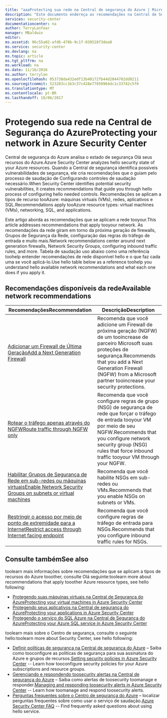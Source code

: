 ```yaml
---
title: "aaaProtecting sua rede na Central de segurança do Azure | Microsoft Docs"
description: "Este documento endereça as recomendações na Central de Segurança do Azure que ajudam a proteger sua rede do Azure e cumprir as políticas de segurança."
services: security-center
documentationcenter: na
author: TerryLanfear
manager: MBaldwin
editor: 
ms.assetid: 96c55a02-afd6-478b-9c1f-039528f3dea0
ms.service: security-center
ms.devlang: na
ms.topic: article
ms.tgt_pltfrm: na
ms.workload: na
ms.date: 11/16/2016
ms.author: terrylan
ms.openlocfilehash: 053738da432edf13b40172fb44d2044702dd8211
ms.sourcegitcommit: 523283cc1b3c37c428e77850964dc1c33742c5f0
ms.translationtype: MT
ms.contentlocale: pt-BR
ms.lasthandoff: 10/06/2017
---
```

# <a name="protecting-your-network-in-azure-security-center"></a><span data-ttu-id="5f289-103">Protegendo sua rede na Central de Segurança do Azure</span><span class="sxs-lookup"><span data-stu-id="5f289-103">Protecting your network in Azure Security Center</span></span>
<span data-ttu-id="5f289-104">Central de segurança do Azure analisa o estado de segurança Olá seus recursos do Azure.</span><span class="sxs-lookup"><span data-stu-id="5f289-104">Azure Security Center analyzes hello security state of your Azure resources.</span></span> <span data-ttu-id="5f289-105">Quando a Central de segurança identifica possíveis vulnerabilidades de segurança, ele cria recomendações que o guiam pelo processo de saudação de Configurando controles de saudação necessário.</span><span class="sxs-lookup"><span data-stu-id="5f289-105">When Security Center identifies potential security vulnerabilities, it creates recommendations that guide you through hello process of configuring hello needed controls.</span></span>  <span data-ttu-id="5f289-106">Recomendações se aplicam a tipos de recurso tooAzure: máquinas virtuais (VMs), redes, aplicativos e SQL.</span><span class="sxs-lookup"><span data-stu-id="5f289-106">Recommendations apply tooAzure resource types: virtual machines (VMs), networking, SQL, and applications.</span></span>

<span data-ttu-id="5f289-107">Este artigo aborda as recomendações que se aplicam a rede tooyour.</span><span class="sxs-lookup"><span data-stu-id="5f289-107">This article addresses recommendations that apply tooyour network.</span></span>  <span data-ttu-id="5f289-108">As recomendações da rede giram em torno da próxima geração de firewalls, Grupos de Segurança da Rede, configuração das regras do tráfego de entrada e muito mais.</span><span class="sxs-lookup"><span data-stu-id="5f289-108">Network recommendations center around next generation firewalls, Network Security Groups, configuring inbound traffic rules, and more.</span></span>  <span data-ttu-id="5f289-109">Tabela de saudação uso abaixo como uma referência toohelp entender recomendações de rede disponível hello e o que faz cada uma se você aplicá-lo.</span><span class="sxs-lookup"><span data-stu-id="5f289-109">Use hello table below as a reference toohelp you understand hello available network recommendations and what each one does if you apply it.</span></span>

## <a name="available-network-recommendations"></a><span data-ttu-id="5f289-110">Recomendações disponíveis da rede</span><span class="sxs-lookup"><span data-stu-id="5f289-110">Available network recommendations</span></span>
| <span data-ttu-id="5f289-111">Recomendações</span><span class="sxs-lookup"><span data-stu-id="5f289-111">Recommendation</span></span> | <span data-ttu-id="5f289-112">Descrição</span><span class="sxs-lookup"><span data-stu-id="5f289-112">Description</span></span> |
| --- | --- |
| [<span data-ttu-id="5f289-113">Adicionar um Firewall de Última Geração</span><span class="sxs-lookup"><span data-stu-id="5f289-113">Add a Next Generation Firewall</span></span>](security-center-add-next-generation-firewall.md) |<span data-ttu-id="5f289-114">Recomenda que você adicione um Firewall de próxima geração (NGFW) de um tooincrease de parceiro Microsoft suas proteções de segurança.</span><span class="sxs-lookup"><span data-stu-id="5f289-114">Recommends that you add a Next Generation Firewall (NGFW) from a Microsoft partner tooincrease your security protections.</span></span> |
| [<span data-ttu-id="5f289-115">Rotear o tráfego apenas através do NGFW</span><span class="sxs-lookup"><span data-stu-id="5f289-115">Route traffic through NGFW only</span></span>](security-center-add-next-generation-firewall.md#route-traffic-through-ngfw-only) |<span data-ttu-id="5f289-116">Recomenda que você configure regras de grupo (NSG) de segurança de rede que forçar o tráfego de entrada tooyour VM por meio de seu NGFW.</span><span class="sxs-lookup"><span data-stu-id="5f289-116">Recommends that you configure network security group (NSG) rules that force inbound traffic tooyour VM through your NGFW.</span></span> |
| [<span data-ttu-id="5f289-117">Habilitar Grupos de Segurança de Rede em sub-redes ou máquinas virtuais</span><span class="sxs-lookup"><span data-stu-id="5f289-117">Enable Network Security Groups on subnets or virtual machines</span></span>](security-center-enable-network-security-groups.md) |<span data-ttu-id="5f289-118">Recomenda que você habilite NSGs em sub-redes ou VMs.</span><span class="sxs-lookup"><span data-stu-id="5f289-118">Recommends that you enable NSGs on subnets or VMs.</span></span> |
| [<span data-ttu-id="5f289-119">Restringir o acesso por meio de ponto de extremidade para a Internet</span><span class="sxs-lookup"><span data-stu-id="5f289-119">Restrict access through Internet facing endpoint</span></span>](security-center-restrict-access-through-internet-facing-endpoints.md) |<span data-ttu-id="5f289-120">Recomenda que você configure regras de tráfego de entrada para NSGs.</span><span class="sxs-lookup"><span data-stu-id="5f289-120">Recommends that you configure inbound traffic rules for NSGs.</span></span> |

## <a name="see-also"></a><span data-ttu-id="5f289-121">Consulte também</span><span class="sxs-lookup"><span data-stu-id="5f289-121">See also</span></span>
<span data-ttu-id="5f289-122">toolearn mais informações sobre recomendações que se aplicam a tipos de recursos do Azure tooother, consulte Olá seguinte:</span><span class="sxs-lookup"><span data-stu-id="5f289-122">toolearn more about recommendations that apply tooother Azure resource types, see hello following:</span></span>

* [<span data-ttu-id="5f289-123">Protegendo suas máquinas virtuais na Central de Segurança do Azure</span><span class="sxs-lookup"><span data-stu-id="5f289-123">Protecting your virtual machines in Azure Security Center</span></span>](security-center-virtual-machine-recommendations.md)
* [<span data-ttu-id="5f289-124">Protegendo seus aplicativos na Central de segurança do Azure</span><span class="sxs-lookup"><span data-stu-id="5f289-124">Protecting your applications in Azure Security Center</span></span>](security-center-application-recommendations.md)
* [<span data-ttu-id="5f289-125">Protegendo o serviço do SQL Azure na Central de Segurança do Azure</span><span class="sxs-lookup"><span data-stu-id="5f289-125">Protecting your Azure SQL service in Azure Security Center</span></span>](security-center-sql-service-recommendations.md)

<span data-ttu-id="5f289-126">toolearn mais sobre o Centro de segurança, consulte o seguinte hello:</span><span class="sxs-lookup"><span data-stu-id="5f289-126">toolearn more about Security Center, see hello following:</span></span>

* <span data-ttu-id="5f289-127">[Definir políticas de segurança na Central de segurança do Azure](security-center-policies.md) – Saiba como tooconfigure as políticas de segurança para sua assinatura do Azure e grupos de recursos.</span><span class="sxs-lookup"><span data-stu-id="5f289-127">[Setting security policies in Azure Security Center](security-center-policies.md) -- Learn how tooconfigure security policies for your Azure subscriptions and resource groups.</span></span>
* <span data-ttu-id="5f289-128">[Gerenciando e respondendo toosecurity alertas na Central de segurança do Azure](security-center-managing-and-responding-alerts.md) – Saiba como alertas de toosecurity toomanage e responder.</span><span class="sxs-lookup"><span data-stu-id="5f289-128">[Managing and responding toosecurity alerts in Azure Security Center](security-center-managing-and-responding-alerts.md) -- Learn how toomanage and respond toosecurity alerts.</span></span>
* <span data-ttu-id="5f289-129">[Perguntas frequentes sobre o Centro de segurança do Azure](security-center-faq.md) – localizar perguntas frequentes sobre como usar o serviço de saudação.</span><span class="sxs-lookup"><span data-stu-id="5f289-129">[Azure Security Center FAQ](security-center-faq.md) -- Find frequently asked questions about using hello service.</span></span>
